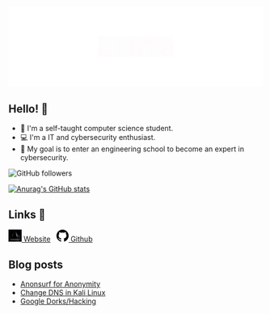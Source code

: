 ![Libta](https://raw.githubusercontent.com/libta-io/libta-io/main/images/banner.png)

## Hello! 👋

- 💼 I'm a self-taught computer science student.
- 💻 I'm a IT and cybersecurity enthusiast.
- 💬 My goal is to enter an engineering school to become an expert in cybersecurity.

![GitHub followers](https://img.shields.io/github/followers/libta-io?style=social)

[![Anurag's GitHub stats](https://github-readme-stats.vercel.app/api?username=libta-io)](https://github.com/anuraghazra/github-readme-stats)

## Links 🔗

[![](https://raw.githubusercontent.com/libta-io/libta-io.github.io/main/assets/images/website.png) Website](https://libta-io.github.io) &nbsp;
[![](https://raw.githubusercontent.com/libta-io/libta-io.github.io/main/assets/images/github.png) Github](https://github.com/libta-io)

## Blog posts
<!-- BLOG-POST-LIST:START -->
- [Anonsurf for Anonymity](https://libta-io.github.io/hacking/anonsurf-for-anonymity/)
- [Change DNS in Kali Linux](https://libta-io.github.io/hacking/change-dns-kali-linux/)
- [Google Dorks/Hacking](https://libta-io.github.io/hacking/google-dorks/)
<!-- BLOG-POST-LIST:END -->
